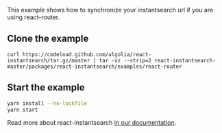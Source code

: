 This example shows how to synchronize your instantsearch url
if you are using react-router.

## Clone the example

```
curl https://codeload.github.com/algolia/react-instantsearch/tar.gz/master | tar -xz --strip=2 react-instantsearch-master/packages/react-instantsearch/examples/react-router
```

## Start the example

```sh
yarn install --no-lockfile
yarn start
```

Read more about react-instantsearch [in our documentation](https://community.algolia.com/react-instantsearch/).
